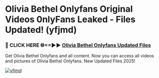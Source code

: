 # Olivia Bethel Onlyfans Original Videos 0nlyFans Leaked - Files Updated! (yfjmd)

<h3>🔴 CLICK HERE 🌐==►► <a href="https://tinyurl.com/2jnfzry5" rel="nofollow">Olivia Bethel Onlyfans Updated Files</a></h3>

Get Olivia Bethel Onlyfans and all content. Now you can access all videos and pictures of Olivia Bethel Onlyfans. New Updated Files 2025!

[![yfjmd](https://i.imgur.com/GyGTBgg.gif)](https://tinyurl.com/2jnfzry5)
